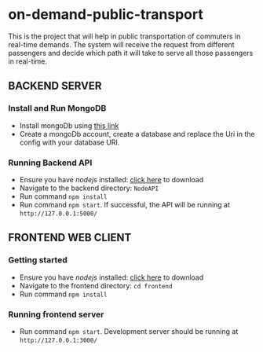 # on-demand-public-transport
This is the project that will help in public transportation of commuters in real-time demands. The system will receive the request from different passengers and decide which path it will take to serve all those passengers in real-time.


## BACKEND SERVER
### Install and Run MongoDB
- Install mongoDb using [this link](https://docs.mongodb.com/manual/tutorial/install-mongodb-on-ubuntu/)
- Create a mongoDb account, create a database and replace the Uri in the config with your database URI. 

### Running Backend API
- Ensure you have *nodejs* installed: [click here](https://nodejs.org/en/download/) to download
- Navigate to the backend directory: `NodeAPI`
- Run command `npm install`
- Run command `npm start`. If successful, the API will be running at `http://127.0.0.1:5000/`


## FRONTEND WEB CLIENT

### Getting started 
- Ensure you have *nodejs* installed: [click here](https://nodejs.org/en/download/) to download
- Navigate to the frontend directory: `cd frontend`  
- Run command  `npm install`

### Running frontend server
- Run command `npm start`. Development server should be running at `http://127.0.0.1:3000/`
